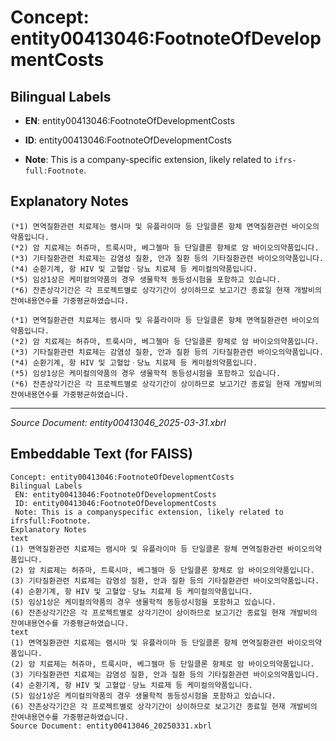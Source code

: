 # Concept: entity00413046:FootnoteOfDevelopmentCosts

## Bilingual Labels
- **EN**: entity00413046:FootnoteOfDevelopmentCosts

- **ID**: entity00413046:FootnoteOfDevelopmentCosts
- **Note**: This is a company-specific extension, likely related to `ifrs-full:Footnote`.

## Explanatory Notes
```text
(*1) 면역질환관련 치료제는 램시마 및 유플라이마 등 단일클론 항체 면역질환관련 바이오의약품입니다.
(*2) 암 치료제는 허쥬마, 트룩시마, 베그젤마 등 단일클론 항체로 암 바이오의약품입니다.
(*3) 기타질환관련 치료제는 감염성 질환, 안과 질환 등의 기타질환관련 바이오의약품입니다.
(*4) 순환기계, 항 HIV 및 고혈압ㆍ당뇨 치료제 등 케미컬의약품입니다.
(*5) 임상1상은 케미컬의약품의 경우 생물학적 동등성시험을 포함하고 있습니다.
(*6) 잔존상각기간은 각 프로젝트별로 상각기간이 상이하므로 보고기간 종료일 현재 개발비의 잔여내용연수를 가중평균하였습니다.
```
```text
(*1) 면역질환관련 치료제는 램시마 및 유플라이마 등 단일클론 항체 면역질환관련 바이오의약품입니다.
(*2) 암 치료제는 허쥬마, 트룩시마, 베그젤마 등 단일클론 항체로 암 바이오의약품입니다.
(*3) 기타질환관련 치료제는 감염성 질환, 안과 질환 등의 기타질환관련 바이오의약품입니다.
(*4) 순환기계, 항 HIV 및 고혈압ㆍ당뇨 치료제 등 케미컬의약품입니다.
(*5) 임상1상은 케미컬의약품의 경우 생물학적 동등성시험을 포함하고 있습니다.
(*6) 잔존상각기간은 각 프로젝트별로 상각기간이 상이하므로 보고기간 종료일 현재 개발비의 잔여내용연수를 가중평균하였습니다.
```

---
*Source Document: entity00413046_2025-03-31.xbrl*
## Embeddable Text (for FAISS)
```text
Concept: entity00413046:FootnoteOfDevelopmentCosts
Bilingual Labels
 EN: entity00413046:FootnoteOfDevelopmentCosts
 ID: entity00413046:FootnoteOfDevelopmentCosts
 Note: This is a companyspecific extension, likely related to ifrsfull:Footnote.
Explanatory Notes
text
(1) 면역질환관련 치료제는 램시마 및 유플라이마 등 단일클론 항체 면역질환관련 바이오의약품입니다.
(2) 암 치료제는 허쥬마, 트룩시마, 베그젤마 등 단일클론 항체로 암 바이오의약품입니다.
(3) 기타질환관련 치료제는 감염성 질환, 안과 질환 등의 기타질환관련 바이오의약품입니다.
(4) 순환기계, 항 HIV 및 고혈압ㆍ당뇨 치료제 등 케미컬의약품입니다.
(5) 임상1상은 케미컬의약품의 경우 생물학적 동등성시험을 포함하고 있습니다.
(6) 잔존상각기간은 각 프로젝트별로 상각기간이 상이하므로 보고기간 종료일 현재 개발비의 잔여내용연수를 가중평균하였습니다.
text
(1) 면역질환관련 치료제는 램시마 및 유플라이마 등 단일클론 항체 면역질환관련 바이오의약품입니다.
(2) 암 치료제는 허쥬마, 트룩시마, 베그젤마 등 단일클론 항체로 암 바이오의약품입니다.
(3) 기타질환관련 치료제는 감염성 질환, 안과 질환 등의 기타질환관련 바이오의약품입니다.
(4) 순환기계, 항 HIV 및 고혈압ㆍ당뇨 치료제 등 케미컬의약품입니다.
(5) 임상1상은 케미컬의약품의 경우 생물학적 동등성시험을 포함하고 있습니다.
(6) 잔존상각기간은 각 프로젝트별로 상각기간이 상이하므로 보고기간 종료일 현재 개발비의 잔여내용연수를 가중평균하였습니다.
Source Document: entity00413046_20250331.xbrl
```